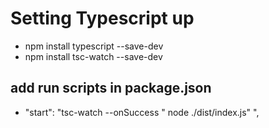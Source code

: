 # Setting Typescript up

- npm install typescript --save-dev
- npm install tsc-watch --save-dev

## add run scripts in package.json
- "start": "tsc-watch --onSuccess \" node ./dist/index.js\" ",